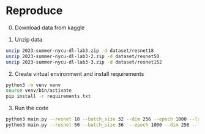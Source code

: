 # Reproduce

0. Download data from kaggle

1. Unzip data

```bash
unzip 2023-summer-nycu-dl-lab3.zip -d dataset/resnet18
unzip 2023-summer-nycu-dl-lab3-2.zip -d dataset/resnet50
unzip 2023-summer-nycu-dl-lab3-3.zip -d dataset/resnet152
```

2. Create virtual environment and install requirements

```bash
python3 -m venv venv
source venv/bin/activate
pip install -r requirements.txt
```

3. Run the code

```bash
python3 main.py --resnet 18 --batch_size 32 --dim 256 --epoch 1000 --lr 0.0001 --val --checkpoint
python3 main.py --resnet 50 --batch_size 36  --epoch 1000 --dim 256 --lr 0.0001 --val --checkpoint
```

